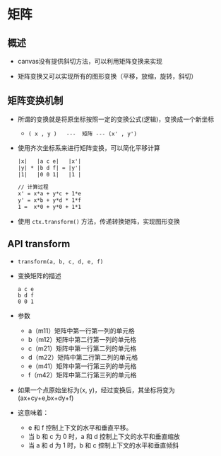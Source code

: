 # 矩阵

## 概述

+ canvas没有提供斜切方法，可以利用矩阵变换来实现

+ 矩阵变换又可以实现所有的图形变换（平移，放缩，旋转，斜切）

## 矩阵变换机制

+ 所谓的变换就是将原坐标按照一定的变换公式(逻辑)，变换成一个新坐标

  + `( x , y )   ---  矩阵 --- (x' , y')`

+ 使用齐次坐标系来进行矩阵变换，可以简化平移计算

  ```txt
  |x|   |a c e|   |x'|
  |y| * |b d f| = |y'|
  |1|   |0 0 1|   |1 |

  // 计算过程
  x' = x*a + y*c + 1*e
  y' = x*b + y*d * 1*f
  1 =  x*0 + y*0 + 1*1
  ```

+ 使用 `ctx.transform()` 方法，传递转换矩阵，实现图形变换

## API transform

+ `transform(a, b, c, d, e, f)`

+ 变换矩阵的描述

  ```
  a c e
  b d f
  0 0 1
  ```

+ 参数

  + a（m11）矩阵中第一行第一列的单元格
  + b（m12）矩阵中第二行第一列的单元格
  + c（m21）矩阵中第一行第二列的单元格
  + d（m22）矩阵中第二行第二列的单元格
  + e（m41）矩阵中第一行第三列的单元格
  + f（m42）矩阵中第二行第三列的单元格

+ 如果一个点原始坐标为(x, y)，经过变换后，其坐标将变为 (ax+cy+e,bx+dy+f)
+ 这意味着：

  + e 和 f 控制上下文的水平和垂直平移。
  + 当 b 和 c 为 0 时，a 和 d 控制上下文的水平和垂直缩放
  + 当 a 和 d 为 1 时，b 和 c 控制上下文的水平和垂直倾斜
